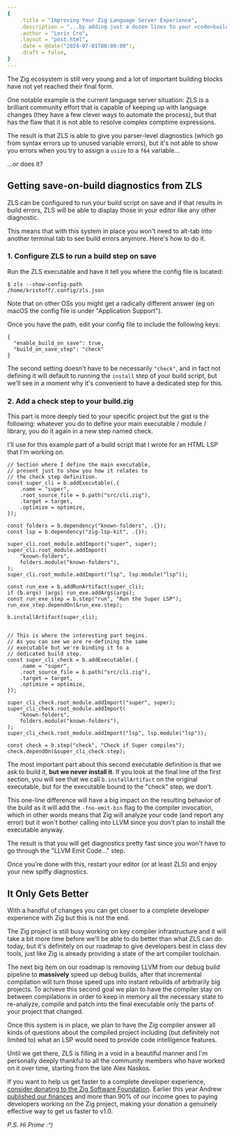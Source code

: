 ```yaml
---
{
    .title = "Improving Your Zig Language Server Experience",
    .description = "...by adding just a dozen lines to your <code>build.zig</code>",
    .author = "Loris Cro",
    .layout = "post.html",
    .date = @date("2024-07-01T00:00:00"),
    .draft = false,
}
---
```


The Zig ecosystem is still very young and a lot of important building blocks have not yet reached their final form. 

One notable example is the current language server situation: ZLS is a brilliant community effort that is capable of keeping up with language changes (they have a few clever ways to automate the process), but that has the flaw that it is not able to resolve complex comptime expressions.

The result is that ZLS is able to give you parser-level diagnostics (which go from syntax errors up to unused variable errors), but it's not able to show you errors when you try to assign a `usize` to a `f64` variable...

...or does it?


## Getting save-on-build diagnostics from ZLS

ZLS can be configured to run your build script on save and if that results in build errors, ZLS will be able to display those in your editor like any other diagnostic.


This means that with this system in place you won't need to alt-tab into another terminal tab to see build errors anymore. Here's how to do it.

### 1. Configure ZLS to run a build step on save

Run the ZLS executable and have it tell you where the config file is located:

```
$ zls --show-config-path
/home/kristoff/.config/zls.json
```

Note that on other OSs you might get a radically different answer (eg on macOS the config file is under "Application Support").

Once you have the path, edit your config file to include the following keys:

```zig
{
  "enable_build_on_save": true,
  "build_on_save_step": "check"
}
```
The second setting doesn't have to be necessarily `"check"`, and in fact not defining it will default to running the `install` step of your build script, but we'll see in a moment why it's convenient to have a dedicated step for this.


### 2. Add a check step to your build.zig

This part is more deeply tied to your specific project but the gist is the following: whatever you do to define your main executable / module / library, you do it again in a new step named check.

I'll use for this example part of a build script that I wrote for an HTML LSP that I'm working on.


```zig
// Section where I define the main executable,
// present just to show you how it relates to
// the check step definition.
const super_cli = b.addExecutable(.{
    .name = "super",
    .root_source_file = b.path("src/cli.zig"),
    .target = target,
    .optimize = optimize,
});

const folders = b.dependency("known-folders", .{});
const lsp = b.dependency("zig-lsp-kit", .{});

super_cli.root_module.addImport("super", super);
super_cli.root_module.addImport(
    "known-folders",
    folders.module("known-folders"),
);
super_cli.root_module.addImport("lsp", lsp.module("lsp"));

const run_exe = b.addRunArtifact(super_cli);
if (b.args) |args| run_exe.addArgs(args);
const run_exe_step = b.step("run", "Run the Super LSP");
run_exe_step.dependOn(&run_exe.step);

b.installArtifact(super_cli);


// This is where the interesting part begins.
// As you can see we are re-defining the same
// executable but we're binding it to a 
// dedicated build step.
const super_cli_check = b.addExecutable(.{
    .name = "super",
    .root_source_file = b.path("src/cli.zig"),
    .target = target,
    .optimize = optimize,
});

super_cli_check.root_module.addImport("super", super);
super_cli_check.root_module.addImport(
    "known-folders",
    folders.module("known-folders"),
);
super_cli_check.root_module.addImport("lsp", lsp.module("lsp"));

const check = b.step("check", "Check if Super compiles");
check.dependOn(&super_cli_check.step);
```

The most important part about this second executable definition is
that we ask to build it, **but we never install it**. If you look at
the final line of the first section, you will see that we call `b.installArtifact` on the original executable, but for the executable bound to the "check" step, we don't.

This one-line difference will have a big impact on the resulting behavior of the build as it will add the `-fno-emit-bin` flag to the compiler invocation, which in other words means that Zig will analyze your code (and report any error) but it won't bother calling into LLVM since you don't plan to install the executable anyway.

The result is that you will get diagnostics pretty fast since you won't have to go through the "LLVM Emit Code..." step.

Once you're done with this, restart your editor (or at least ZLS) and enjoy your new spiffy diagnostics.

## It Only Gets Better

With a handful of changes you can get closer to a complete developer experience with Zig but this is not the end.

The Zig project is still busy working on key compiler infrastructure and it will take a bit more time before we'll be able to do better than what ZLS can do today, but it's definitely on our roadmap to give developers best in class dev tools, just like Zig is already providing a state of the art compiler toolchain.

The next big item on our roadmap is removing LLVM from our debug build pipeline to **massively** speed up debug builds, after that incremental compilation will turn those speed ups into instant rebuilds of arbitrarily big projects. To achieve this second goal we plan to have the compiler stay on between compilations in order to keep in memory all the necessary state to re-analyze, compile and patch into the final executable only the parts of your project that changed.

Once this system is in place, we plan to have the Zig compiler answer all kinds of questions about the compiled project including (but definitely not limited to) what an LSP would need to provide code intelligence features.

Until we get there, ZLS is filling in a void in a beautiful manner and I'm personally deeply thankful to all the community members who have worked on it over time, starting from the late Alex Naskos.

If you want to help us get faster to a complete developer experience, [consider donating to the Zig Software Foundation](https://ziglang.org/zsf/). Earlier this year Andrew [published our finances](https://ziglang.org/news/2024-financials/) and more than 90% of our income goes to paying developers working on the Zig project, making your donation a genuinely effective way to get us faster to v1.0.

*P.S. Hi Prime :^)*

